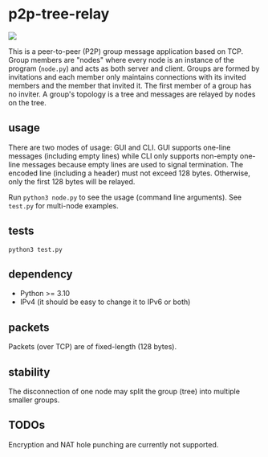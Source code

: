 # p2p-tree-relay

![](https://github.com/sdingcn/p2p-tree/actions/workflows/run_test.yml/badge.svg)

This is a peer-to-peer (P2P) group message application based on TCP.
Group members are "nodes" where every node is an instance
of the program (`node.py`) and acts as both server and client.
Groups are formed by invitations and each member only maintains
connections with its invited members and the member that invited it.
The first member of a group has no inviter.
A group's topology is a tree and messages are relayed by nodes on the tree.

## usage

There are two modes of usage: GUI and CLI.
GUI supports one-line messages (including empty lines)
while CLI only supports non-empty one-line messages
because empty lines are used to signal termination.
The encoded line (including a header) must not exceed 128 bytes.
Otherwise, only the first 128 bytes will be relayed.

Run `python3 node.py` to see the usage (command line arguments).
See `test.py` for multi-node examples.

## tests

`python3 test.py`

## dependency

+ Python >= 3.10
+ IPv4 (it should be easy to change it to IPv6 or both)

## packets

Packets (over TCP) are of fixed-length (128 bytes).

## stability

The disconnection of one node may split the group (tree)
into multiple smaller groups.

## TODOs

Encryption and NAT hole punching are currently not supported.
